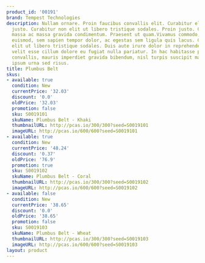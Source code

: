 ```yaml
---
product_id: '00191'
brand: Tempest Technologies
description: Nullam ornare. Proin faucibus convallis elit. Curabitur eleifend fermentum
  justo. Curabitur non elit ut libero tristique sodales. Proin justo. Curabitur nec
  massa ac massa gravida condimentum. Praesent ut quam.Vivamus commodo, augue et laoreet
  euismod, sem sapien tempor dolor, ac egestas sem ligula quis lacus. Curabitur non
  elit ut libero tristique sodales. Duis aute irure dolor in reprehenderit in voluptate
  velit esse cillum dolore eu fugiat nulla pariatur. In hac habitasse platea dictumst.Fusce
  convallis, mauris imperdiet gravida bibendum, nisl turpis suscipit mauris, sed placerat
  ipsum urna sed risus.
title: Plumbus Belt
skus:
- available: true
  condition: New
  currentPrice: '32.03'
  discount: '0.0'
  oldPrice: '32.03'
  promotion: false
  sku: S0019101
  skuName: Plumbus Belt - Khaki
  thumbnailURL: http://pcas.io/300/300?seed=S0019101
  imageURL: http://pcas.io/600/600?seed=S0019101
- available: true
  condition: New
  currentPrice: '48.24'
  discount: '0.37'
  oldPrice: '76.9'
  promotion: true
  sku: S0019102
  skuName: Plumbus Belt - Coral
  thumbnailURL: http://pcas.io/300/300?seed=S0019102
  imageURL: http://pcas.io/600/600?seed=S0019102
- available: false
  condition: New
  currentPrice: '38.65'
  discount: '0.0'
  oldPrice: '38.65'
  promotion: false
  sku: S0019103
  skuName: Plumbus Belt - Wheat
  thumbnailURL: http://pcas.io/300/300?seed=S0019103
  imageURL: http://pcas.io/600/600?seed=S0019103
layout: product
---
```

